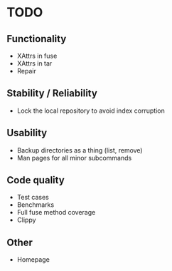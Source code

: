 # TODO

## Functionality
* XAttrs in fuse
* XAttrs in tar
* Repair

## Stability / Reliability
* Lock the local repository to avoid index corruption

## Usability
* Backup directories as a thing (list, remove)
* Man pages for all minor subcommands

## Code quality
* Test cases
* Benchmarks
* Full fuse method coverage
* Clippy

## Other
* Homepage
